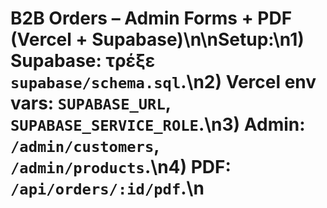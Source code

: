 # B2B Orders – Admin Forms + PDF (Vercel + Supabase)\n\nSetup:\n1) Supabase: τρέξε `supabase/schema.sql`.\n2) Vercel env vars: `SUPABASE_URL`, `SUPABASE_SERVICE_ROLE`.\n3) Admin: `/admin/customers`, `/admin/products`.\n4) PDF: `/api/orders/:id/pdf`.\n